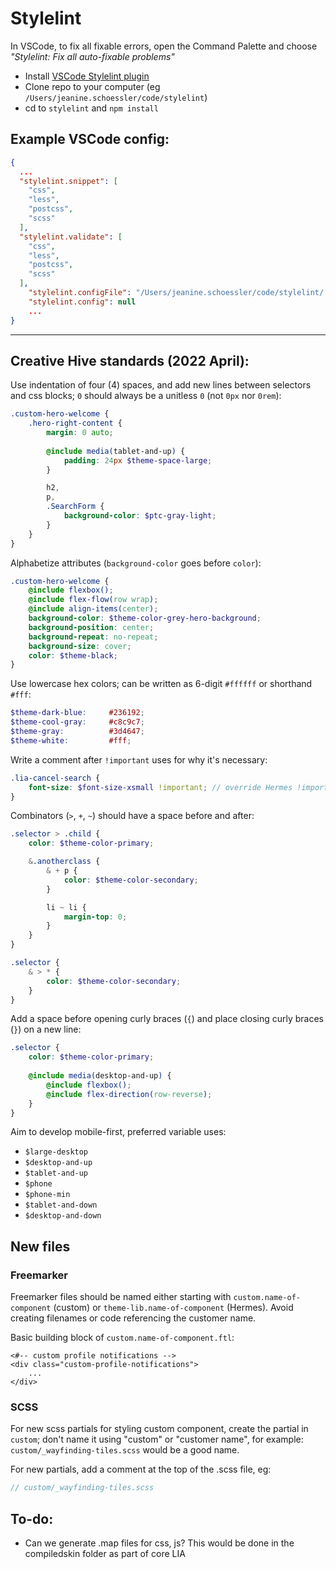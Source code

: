 # Stylelint

In VSCode, to fix all fixable errors, open the Command Palette and choose *"Stylelint: Fix all auto-fixable problems"*

- Install [VSCode Stylelint plugin](https://marketplace.visualstudio.com/items?itemName=stylelint.vscode-stylelint)
- Clone repo to your computer (eg `/Users/jeanine.schoessler/code/stylelint`)
- cd to `stylelint` and `npm install`
 

## Example VSCode config:

```json
{
  ...
  "stylelint.snippet": [
    "css",
    "less",
    "postcss",
    "scss"
  ],
  "stylelint.validate": [
    "css",
    "less",
    "postcss",
    "scss"
  ],
    "stylelint.configFile": "/Users/jeanine.schoessler/code/stylelint/.stylelintrc.json",
    "stylelint.config": null
    ...
}
```

----

## Creative Hive standards (2022 April):

Use indentation of four (4) spaces, and add new lines between selectors and css blocks; `0` should always be a unitless `0` (not `0px` nor `0rem`):

```scss
.custom-hero-welcome {
    .hero-right-content {
        margin: 0 auto;
        
        @include media(tablet-and-up) {
            padding: 24px $theme-space-large;
        }

        h2,
        p,
        .SearchForm {
            background-color: $ptc-gray-light;
        }
    }
}
```

Alphabetize attributes (`background-color` goes before `color`):

```scss
.custom-hero-welcome {
    @include flexbox();
    @include flex-flow(row wrap);
    @include align-items(center);
    background-color: $theme-color-grey-hero-background;
    background-position: center;
    background-repeat: no-repeat;
    background-size: cover;
    color: $theme-black;
}
```

Use lowercase hex colors; can be written as 6-digit `#ffffff` or shorthand `#fff`:

```scss
$theme-dark-blue:     #236192;
$theme-cool-gray:     #c8c9c7;
$theme-gray:          #3d4647;
$theme-white:         #fff;
```

Write a comment after `!important` uses for why it's necessary:

```scss
.lia-cancel-search {
    font-size: $font-size-xsmall !important; // override Hermes !important
}
```

Combinators (`>`, `+`, `~`) should have a space before and after:
```scss
.selector > .child { 
    color: $theme-color-primary; 

    &.anotherclass {
        & + p {
            color: $theme-color-secondary;
        }

        li ~ li {
            margin-top: 0;
        }
    }
}

.selector {
    & > * {
        color: $theme-color-secondary;
    }
}
```

Add a space before opening curly braces (`{`) and place closing curly braces (`}`) on a new line:

```scss
.selector { 
    color: $theme-color-primary; 
    
    @include media(desktop-and-up) {
        @include flexbox();
        @include flex-direction(row-reverse);
    }
}
```


Aim to develop mobile-first, preferred variable uses:
- `$large-desktop`
- `$desktop-and-up`
- `$tablet-and-up`
- `$phone`
- `$phone-min`
- `$tablet-and-down`
- `$desktop-and-down`


## New files

### Freemarker

Freemarker files should be named either starting with `custom.name-of-component` (custom) or `theme-lib.name-of-component` (Hermes). Avoid creating filenames or code referencing the customer name.

Basic building block of `custom.name-of-component.ftl`:

```ftl
<#-- custom profile notifications -->
<div class="custom-profile-notifications">
    ...
</div>
```

### SCSS

For new scss partials for styling custom component, create the partial in `custom`; don't name it using "custom" or "customer name", for example: `custom/_wayfinding-tiles.scss` would be a good name.

For new partials, add a comment at the top of the .scss file, eg:

```scss
// custom/_wayfinding-tiles.scss
```

## To-do:

- Can we generate .map files for css, js? This would be done in the compiledskin folder as part of core LIA
